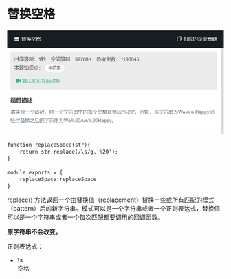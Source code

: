 # 替换空格
![](img/替换空格.png)  

```
function replaceSpace(str){
    return str.replace(/\s/g,'%20');
}

module.exports = {
    replaceSpace:replaceSpace
}
```
replace() 方法返回一个由替换值（replacement）替换一些或所有匹配的模式（pattern）后的新字符串。模式可以是一个字符串或者一个正则表达式，替换值可以是一个字符串或者一个每次匹配都要调用的回调函数。

**原字符串不会改变。**  

正则表达式：  
- \s  
  空格